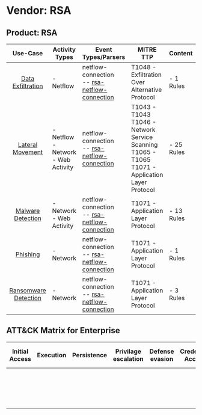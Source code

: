 Vendor: RSA
===========
Product: RSA
------------
|                              Use-Case                               | Activity Types                           | Event Types/Parsers                                                                                         | MITRE TTP                                                                                                    | Content         |
|:-------------------------------------------------------------------:| ---------------------------------------- | ----------------------------------------------------------------------------------------------------------- | ------------------------------------------------------------------------------------------------------------ | --------------- |
|    [Data Exfiltration](../UseCases/usecase_data_exfiltration.md)    | - Netflow                                |  netflow-connection<br> -- [rsa-netflow-connection](../Parsers/parserContent_rsa-netflow-connection.md)<br> | T1048 - Exfiltration Over Alternative Protocol<br>                                                           |  - 1 Rules<br>  |
|     [Lateral Movement](../UseCases/usecase_lateral_movement.md)     | - Netflow<br>- Network<br>- Web Activity |  netflow-connection<br> -- [rsa-netflow-connection](../Parsers/parserContent_rsa-netflow-connection.md)<br> | T1043 - T1043<br>T1046 - Network Service Scanning<br>T1065 - T1065<br>T1071 - Application Layer Protocol<br> |  - 25 Rules<br> |
|    [Malware Detection](../UseCases/usecase_malware_detection.md)    | - Network<br>- Web Activity              |  netflow-connection<br> -- [rsa-netflow-connection](../Parsers/parserContent_rsa-netflow-connection.md)<br> | T1071 - Application Layer Protocol<br>                                                                       |  - 13 Rules<br> |
|             [Phishing](../UseCases/usecase_phishing.md)             | - Network                                |  netflow-connection<br> -- [rsa-netflow-connection](../Parsers/parserContent_rsa-netflow-connection.md)<br> | T1071 - Application Layer Protocol<br>                                                                       |  - 1 Rules<br>  |
| [Ransomware Detection](../UseCases/usecase_ransomware_detection.md) | - Network                                |  netflow-connection<br> -- [rsa-netflow-connection](../Parsers/parserContent_rsa-netflow-connection.md)<br> | T1071 - Application Layer Protocol<br>                                                                       |  - 3 Rules<br>  |

ATT&CK Matrix for Enterprise
----------------------------
| Initial Access | Execution | Persistence | Privilage escalation | Defense evasion | Credential Access | Discovery                                                                     | Lateral Movement | Collection | Command and Control                                                             | Exfiltration                                                                                | Impact |
| -------------- | --------- | ----------- | -------------------- | --------------- | ----------------- | ----------------------------------------------------------------------------- | ---------------- | ---------- | ------------------------------------------------------------------------------- | ------------------------------------------------------------------------------------------- | ------ |
|                |           |             |                      |                 |                   | [Network Service Scanning](https://attack.mitre.org/techniques/T1046)<br><br> |                  |            | [Application Layer Protocol](https://attack.mitre.org/techniques/T1071)<br><br> | [Exfiltration Over Alternative Protocol](https://attack.mitre.org/techniques/T1048)<br><br> |        |